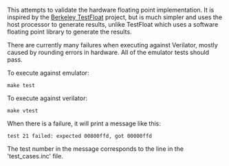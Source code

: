 This attempts to validate the hardware floating point implementation. It is inspired by
the [Berkeley TestFloat](http://www.jhauser.us/arithmetic/TestFloat.html) project,
but is much simpler and uses the host processor to generate results, unlike TestFloat
which uses a software floating point library to generate the results.

There are currently many failures when executing against Verilator, mostly caused by
rounding errors in hardware. All of the emulator tests should pass.

To execute against emulator:

    make test

To execute against verilator:

    make vtest

When there is a failure, it will print a message like this:

    test 21 failed: expected 00800ffd, got 00000ffd

The test number in the message corresponds to the line in the 'test_cases.inc'
file.
